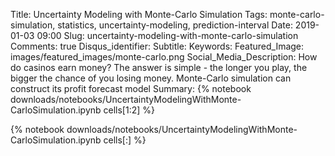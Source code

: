 Title: Uncertainty Modeling with Monte-Carlo Simulation
Tags: monte-carlo-simulation, statistics, uncertainty-modeling, prediction-interval
Date: 2019-01-03 09:00
Slug: uncertainty-modeling-with-monte-carlo-simulation
Comments: true
Disqus_identifier: 
Subtitle:
Keywords:
Featured_Image: images/featured_images/monte-carlo.png 
Social_Media_Description: How do casinos earn money? The answer is simple - the longer you play, the bigger the chance of you losing money. Monte-Carlo simulation can construct its profit forecast model
Summary: {% notebook downloads/notebooks/UncertaintyModelingWithMonte-CarloSimulation.ipynb cells[1:2] %}
        
{% notebook downloads/notebooks/UncertaintyModelingWithMonte-CarloSimulation.ipynb cells[:] %}



